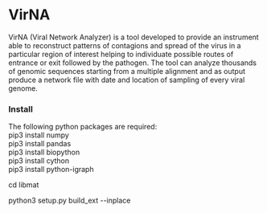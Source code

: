 # VirNA
 VirNA (Viral Network Analyzer) is a tool developed to provide an instrument able to reconstruct patterns of contagions and spread of the virus in a particular region of interest helping to individuate possible routes of entrance or exit followed by the pathogen. The tool can analyze thousands of genomic sequences starting from a multiple alignment and as output produce a network file with date and location of sampling of every viral genome.

### Install
The following python packages are required:  
pip3 install numpy  
pip3 install pandas  
pip3 install biopython  
pip3 install cython  
pip3 install python-igraph  

cd libmat

python3 setup.py build_ext --inplace